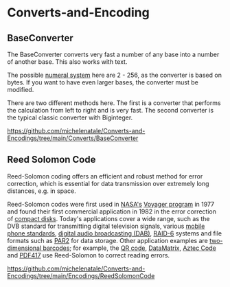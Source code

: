 # Converts-and-Encoding

## BaseConverter

The BaseConverter converts very fast a number of any base into a number of another base. This also works with text.

The possible [numeral system](https://en.wikipedia.org/wiki/Numeral_system) here are 2 - 256, as the converter is based on bytes. If you want to have even larger bases, the converter must be modified.

There are two different methods here. The first is a converter that performs the calculation from left to right and is very fast. The second converter is the typical classic converter with Biginteger.  

https://github.com/michelenatale/Converts-and-Encodings/tree/main/Converts/BaseConverter


## Reed Solomon Code
Reed-Solomon coding offers an efficient and robust method for error correction, which is essential for data transmission over extremely long distances, e.g. in space. 
 
 Reed-Solomon codes were first used in [NASA's](https://en.wikipedia.org/wiki/NASA) [Voyager program](https://en.wikipedia.org/wiki/Voyager_program) in 1977 and found their first commercial application in 1982 in the error correction of [compact disks](https://en.wikipedia.org/wiki/Compact_disc). Today's applications cover a wide range, such as the DVB standard for transmitting digital television signals, various [mobile phone standards](https://en.wikipedia.org/wiki/Mobile_telephony), [digital audio broadcasting (DAB)](https://de.wikipedia.org/wiki/Digital_Audio_Broadcasting), [RAID-6](https://en.wikipedia.org/wiki/RAID_6) systems and file formats such as [PAR2](https://en.wikipedia.org/wiki/Parchive#Par2) for data storage. Other application examples are [two-dimensional barcodes](https://de.wikipedia.org/wiki/2D-Code); for example, the [QR code](https://en.wikipedia.org/wiki/QR_code), [DataMatrix](https://en.wikipedia.org/wiki/Data_Matrix), [Aztec Code](https://en.wikipedia.org/wiki/Aztec_Code) and [PDF417](https://en.wikipedia.org/wiki/PDF417) use Reed-Solomon to correct reading errors. 
 
https://github.com/michelenatale/Converts-and-Encodings/tree/main/Encodings/ReedSolomonCode
